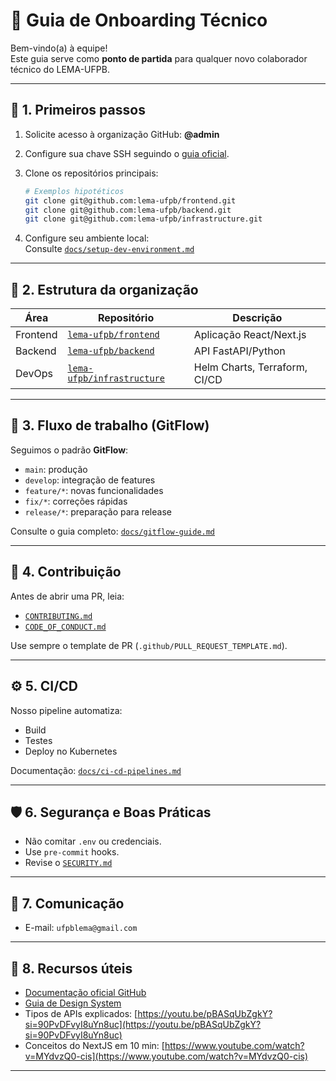 # 🧭 Guia de Onboarding Técnico

Bem-vindo(a) à equipe!  
Este guia serve como **ponto de partida** para qualquer novo colaborador técnico do LEMA-UFPB.

---

## 🚀 1. Primeiros passos

1. Solicite acesso à organização GitHub: **@admin**
2. Configure sua chave SSH seguindo o [guia oficial](https://docs.github.com/pt/authentication/connecting-to-github-with-ssh).
3. Clone os repositórios principais:

   ```bash
   # Exemplos hipotéticos
   git clone git@github.com:lema-ufpb/frontend.git
   git clone git@github.com:lema-ufpb/backend.git
   git clone git@github.com:lema-ufpb/infrastructure.git
   ```

4. Configure seu ambiente local:  
   Consulte [`docs/setup-dev-environment.md`](./docs/setup-dev-environment.md)

---

## 🧩 2. Estrutura da organização

| Área     | Repositório                                                               | Descrição                     |
| -------- | ------------------------------------------------------------------------- | ----------------------------- |
| Frontend | [`lema-ufpb/frontend`](https://github.com/lema-ufbp/frontend)             | Aplicação React/Next.js       |
| Backend  | [`lema-ufpb/backend`](https://github.com/lema-ufpb/backend)               | API FastAPI/Python            |
| DevOps   | [`lema-ufpb/infrastructure`](https://github.com/lema-ufpb/infrastructure) | Helm Charts, Terraform, CI/CD |

---

## 🔁 3. Fluxo de trabalho (GitFlow)

Seguimos o padrão **GitFlow**:

- `main`: produção
- `develop`: integração de features
- `feature/*`: novas funcionalidades
- `fix/*`: correções rápidas
- `release/*`: preparação para release

Consulte o guia completo: [`docs/gitflow-guide.md`](./docs/gitflow-guide.md)

---

## 🧱 4. Contribuição

Antes de abrir uma PR, leia:

- [`CONTRIBUTING.md`](./CONTRIBUTING.md)
- [`CODE_OF_CONDUCT.md`](./CODE_OF_CONDUCT.md)

Use sempre o template de PR (`.github/PULL_REQUEST_TEMPLATE.md`).

---

## ⚙️ 5. CI/CD

Nosso pipeline automatiza:

- Build
- Testes
- Deploy no Kubernetes

Documentação: [`docs/ci-cd-pipelines.md`](./docs/ci-cd-pipelines.md)

---

## 🛡️ 6. Segurança e Boas Práticas

- Não comitar `.env` ou credenciais.
- Use `pre-commit` hooks.
- Revise o [`SECURITY.md`](./SECURITY.md)

---

## 💬 7. Comunicação

- E-mail: `ufpblema@gmail.com`

---

## 🧾 8. Recursos úteis

- [Documentação oficial GitHub](https://docs.github.com)
- [Guia de Design System](https://ds.lema.ufpb.br)
- Tipos de APIs explicados: [https://youtu.be/pBASqUbZgkY?si=90PvDFvyI8uYn8uc](https://youtu.be/pBASqUbZgkY?si=90PvDFvyI8uYn8uc)
- Conceitos do NextJS em 10 min: [https://www.youtube.com/watch?v=MYdvzQ0-cis](https://www.youtube.com/watch?v=MYdvzQ0-cis)


---
